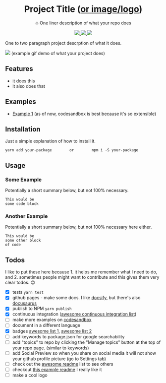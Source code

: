 <p align="center">
  <h1 align="center">Project Title (<a href="https://github.com/zeit/next.js/">or image/logo</a>)</h1>
</p>
<p align="center">🔥 One liner description of what your repo does</p>
<p align="center">
  <a href="#">
    <img src="https://img.shields.io/badge/ADD YOUR BADGES-HERE-GREEN.svg" />
  </a>
  <a href="https://github.com/boennemann/badges">
    <img src="https://img.shields.io/badge/BADGE LIST 1-1st BIGGEST-BLUE.svg" />
  </a>
  <a href="https://github.com/Naereen/badges">
    <img src="https://img.shields.io/badge/BADGE LIST 2-2nd BIGGEST-ORANGE.svg" />
  </a>
</p>


One to two paragraph project descrption of what it does.

[![](https://github.com/alex-cory/email-autocomplete-input/raw/master/public/email-autocomplete-input-validation.gif?raw=true)](#)
(example gif demo of what your project does)


Features
--------
- it does this
- it also does that

Examples
--------
- [Example 1](codesandbox.io)
(as of now, codesandbox is best because it's so extensible)

Installation
------------
Just a simple explanation of how to install it.
```
yarn add your-package        or        npm i -S your-package
```

Usage
-----

### Some Example
Potentially a short summary below, but not 100% necessary.
```
This would be
some code block
```

### Another Example
Potentially a short summary below, but not 100% necessary here either.
```
This would be
some other block
of code
```

Todos
-----
I like to put these here because 1. it helps me remember what I need to do, and 2. sometimes people might want to contribute and this gives them very clear todos. 😊
- [X] tests `yarn test`
- [X] github pages - make some docs. I like [docsify](https://docsify.js.org/#/quickstart), but there's also [docusaurus](https://github.com/facebook/docusaurus)
- [X] publish to NPM `yarn publish`
- [X] continuous integration ([awesome continuous integration list](https://github.com/ciandcd/awesome-ciandcd))
- [ ] make more examples on [codesandbox](codesandbox.io)
- [ ] document in a different language
- [X] badges [awesome list 1](https://github.com/boennemann/badges), [awesome list 2](https://github.com/Naereen/badges)
- [ ] add keywords to package.json for google searchability
- [ ] add "topics" to repo by clicking the "Manage topics" button at the top of your repo page. (similar to keywords)
- [ ] add Social Preview so when you share on social media it will not show your github profile picture (go to Settings tab)
- [ ] check out the [awesome readme](https://github.com/matiassingers/awesome-readme) list to see others
- [ ] checkout [this example readme](https://github.com/reframejs/reframe) I really like it
- [ ] make a cool logo
